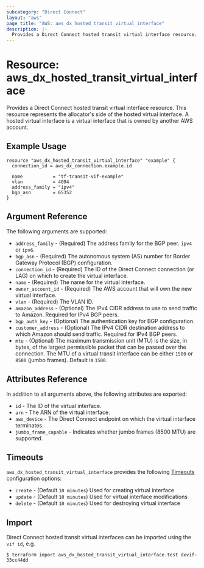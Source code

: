 ```yaml
---
subcategory: "Direct Connect"
layout: "aws"
page_title: "AWS: aws_dx_hosted_transit_virtual_interface"
description: |-
  Provides a Direct Connect hosted transit virtual interface resource.
---
```


# Resource: aws_dx_hosted_transit_virtual_interface

Provides a Direct Connect hosted transit virtual interface resource.
This resource represents the allocator's side of the hosted virtual interface.
A hosted virtual interface is a virtual interface that is owned by another AWS account.

## Example Usage

```hcl
resource "aws_dx_hosted_transit_virtual_interface" "example" {
  connection_id = aws_dx_connection.example.id

  name           = "tf-transit-vif-example"
  vlan           = 4094
  address_family = "ipv4"
  bgp_asn        = 65352
}
```

## Argument Reference

The following arguments are supported:

* `address_family` - (Required) The address family for the BGP peer. `ipv4 ` or `ipv6`.
* `bgp_asn` - (Required) The autonomous system (AS) number for Border Gateway Protocol (BGP) configuration.
* `connection_id` - (Required) The ID of the Direct Connect connection (or LAG) on which to create the virtual interface.
* `name` - (Required) The name for the virtual interface.
* `owner_account_id` - (Required) The AWS account that will own the new virtual interface.
* `vlan` - (Required) The VLAN ID.
* `amazon_address` - (Optional) The IPv4 CIDR address to use to send traffic to Amazon. Required for IPv4 BGP peers.
* `bgp_auth_key` - (Optional) The authentication key for BGP configuration.
* `customer_address` - (Optional) The IPv4 CIDR destination address to which Amazon should send traffic. Required for IPv4 BGP peers.
* `mtu` - (Optional) The maximum transmission unit (MTU) is the size, in bytes, of the largest permissible packet that can be passed over the connection. The MTU of a virtual transit interface can be either `1500` or `8500` (jumbo frames). Default is `1500`.

## Attributes Reference

In addition to all arguments above, the following attributes are exported:

* `id` - The ID of the virtual interface.
* `arn` - The ARN of the virtual interface.
* `aws_device` - The Direct Connect endpoint on which the virtual interface terminates.
* `jumbo_frame_capable` - Indicates whether jumbo frames (8500 MTU) are supported.

## Timeouts

`aws_dx_hosted_transit_virtual_interface` provides the following
[Timeouts](https://www.terraform.io/docs/configuration/blocks/resources/syntax.html#operation-timeouts) configuration options:

- `create` - (Default `10 minutes`) Used for creating virtual interface
- `update` - (Default `10 minutes`) Used for virtual interface modifications
- `delete` - (Default `10 minutes`) Used for destroying virtual interface

## Import

Direct Connect hosted transit virtual interfaces can be imported using the `vif id`, e.g.

```
$ terraform import aws_dx_hosted_transit_virtual_interface.test dxvif-33cc44dd
```

